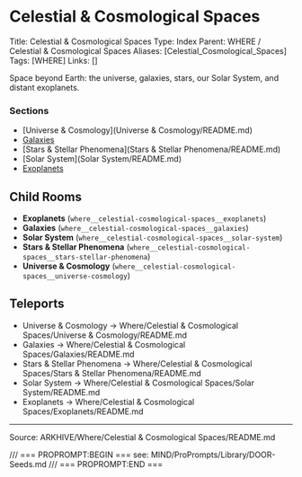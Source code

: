 # Celestial & Cosmological Spaces

Title: Celestial & Cosmological Spaces
Type: Index
Parent: WHERE / Celestial & Cosmological Spaces
Aliases: [Celestial_Cosmological_Spaces]
Tags: [WHERE]
Links: []

Space beyond Earth: the universe, galaxies, stars, our Solar System, and distant exoplanets.

### Sections
- [Universe & Cosmology](Universe & Cosmology/README.md)
- [Galaxies](Galaxies/README.md)
- [Stars & Stellar Phenomena](Stars & Stellar Phenomena/README.md)
- [Solar System](Solar System/README.md)
- [Exoplanets](Exoplanets/README.md)

## Child Rooms
- **Exoplanets** (`where__celestial-cosmological-spaces__exoplanets`)
- **Galaxies** (`where__celestial-cosmological-spaces__galaxies`)
- **Solar System** (`where__celestial-cosmological-spaces__solar-system`)
- **Stars & Stellar Phenomena** (`where__celestial-cosmological-spaces__stars-stellar-phenomena`)
- **Universe & Cosmology** (`where__celestial-cosmological-spaces__universe-cosmology`)

## Teleports
- Universe & Cosmology → Where/Celestial & Cosmological Spaces/Universe & Cosmology/README.md
- Galaxies → Where/Celestial & Cosmological Spaces/Galaxies/README.md
- Stars & Stellar Phenomena → Where/Celestial & Cosmological Spaces/Stars & Stellar Phenomena/README.md
- Solar System → Where/Celestial & Cosmological Spaces/Solar System/README.md
- Exoplanets → Where/Celestial & Cosmological Spaces/Exoplanets/README.md

---
Source: ARKHIVE/Where/Celestial & Cosmological Spaces/README.md

/// === PROPROMPT:BEGIN ===
see: MIND/ProPrompts/Library/DOOR-Seeds.md
/// === PROPROMPT:END ===
